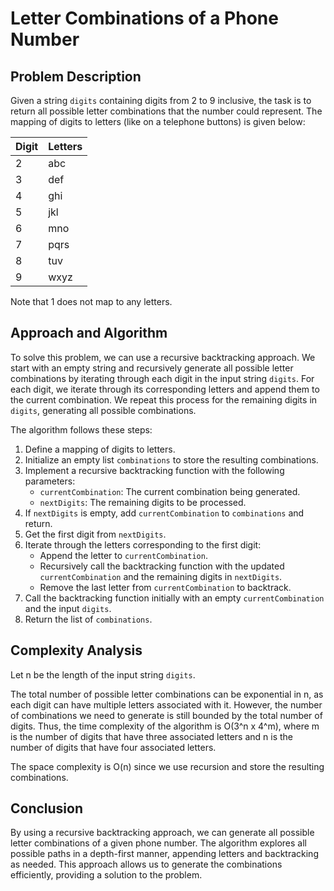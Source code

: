# Letter Combinations of a Phone Number

## Problem Description

Given a string `digits` containing digits from 2 to 9 inclusive, the task is to return all possible letter combinations that the number could represent. The mapping of digits to letters (like on a telephone buttons) is given below:

| Digit | Letters |
|-------|---------|
|   2   |   abc   |
|   3   |   def   |
|   4   |   ghi   |
|   5   |   jkl   |
|   6   |   mno   |
|   7   |   pqrs  |
|   8   |   tuv   |
|   9   |   wxyz  |

Note that 1 does not map to any letters.

## Approach and Algorithm

To solve this problem, we can use a recursive backtracking approach. We start with an empty string and recursively generate all possible letter combinations by iterating through each digit in the input string `digits`. For each digit, we iterate through its corresponding letters and append them to the current combination. We repeat this process for the remaining digits in `digits`, generating all possible combinations.

The algorithm follows these steps:

1. Define a mapping of digits to letters.
2. Initialize an empty list `combinations` to store the resulting combinations.
3. Implement a recursive backtracking function with the following parameters:
   - `currentCombination`: The current combination being generated.
   - `nextDigits`: The remaining digits to be processed.
4. If `nextDigits` is empty, add `currentCombination` to `combinations` and return.
5. Get the first digit from `nextDigits`.
6. Iterate through the letters corresponding to the first digit:
   - Append the letter to `currentCombination`.
   - Recursively call the backtracking function with the updated `currentCombination` and the remaining digits in `nextDigits`.
   - Remove the last letter from `currentCombination` to backtrack.
7. Call the backtracking function initially with an empty `currentCombination` and the input `digits`.
8. Return the list of `combinations`.

## Complexity Analysis

Let n be the length of the input string `digits`.

The total number of possible letter combinations can be exponential in n, as each digit can have multiple letters associated with it. However, the number of combinations we need to generate is still bounded by the total number of digits. Thus, the time complexity of the algorithm is O(3^n x 4^m), where m is the number of digits that have three associated letters and n is the number of digits that have four associated letters.

The space complexity is O(n) since we use recursion and store the resulting combinations.

## Conclusion

By using a recursive backtracking approach, we can generate all possible letter combinations of a given phone number. The algorithm explores all possible paths in a depth-first manner, appending letters and backtracking as needed. This approach allows us to generate the combinations efficiently, providing a solution to the problem.
